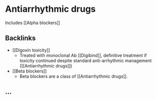 # Antiarrhythmic drugs

Includes [[Alpha blockers]]





## Backlinks
* [[Digoxin toxicity]]
	* Treated with monoclonal Ab [[Digibind]], definitive treatment if toxicity continued despite standard anti-arrhythmic management ([[Antiarrhythmic drugs]])
* [[Beta blockers]]
	* Beta blockers are a class of [[Antiarrhythmic drugs]].

## ...

<!-- {BearID:54730992-371B-4359-9318-102DF2358B04-33765-00031245FB180B17} -->

